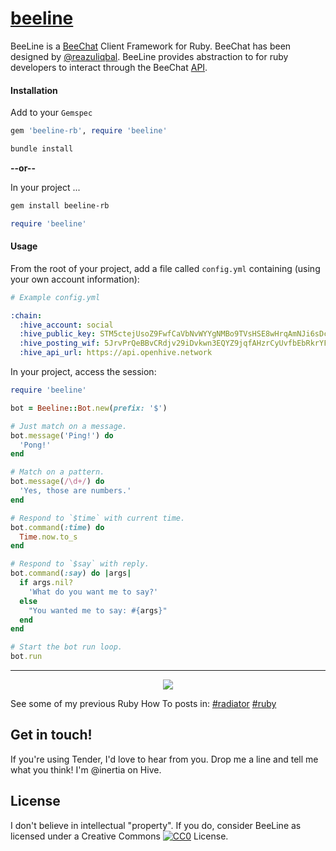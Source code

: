 [beeline](https://github.com/inertia186/beeline-rb)
=======

BeeLine is a [BeeChat](https://beechat.hive-engine.com/) Client Framework for Ruby.  BeeChat has been designed by [@reazuliqbal](https://hive.blog/@reazuliqbal).  BeeLine provides abstraction to for ruby developers to interact through the BeeChat [API](https://github.com/hive-engine/beechat-frontend/blob/master/DOCUMENTATION.md).

#### Installation

Add to your `Gemspec`

```ruby
gem 'beeline-rb', require 'beeline'
```

```bash
bundle install
```

**--or--**

In your project ...

```bash
gem install beeline-rb
```

```ruby
require 'beeline'
```

#### Usage

From the root of your project, add a file called `config.yml` containing (using your own account information):

```yaml
# Example config.yml

:chain:
  :hive_account: social
  :hive_public_key: STM5ctejUsoZ9FwfCaVbNvWYYgNMBo9TVsHSE8wHrqAmNJi6sDctt
  :hive_posting_wif: 5JrvPrQeBBvCRdjv29iDvkwn3EQYZ9jqfAHzrCyUvfbEbRkrYFC
  :hive_api_url: https://api.openhive.network
```

In your project, access the session:

```ruby
require 'beeline'

bot = Beeline::Bot.new(prefix: '$')

# Just match on a message.
bot.message('Ping!') do
  'Pong!'
end

# Match on a pattern.
bot.message(/\d+/) do
  'Yes, those are numbers.'
end

# Respond to `$time` with current time.
bot.command(:time) do
  Time.now.to_s
end

# Respond to `$say` with reply.
bot.command(:say) do |args|
  if args.nil?
    'What do you want me to say?'
  else
    "You wanted me to say: #{args}"
  end
end

# Start the bot run loop.
bot.run
```

---

<center>
  <img src="https://i.imgur.com/h26ye3w.png" />
</center>

See some of my previous Ruby How To posts in: [#radiator](https://hive.blog/created/radiator) [#ruby](https://hive.blog/created/ruby)

## Get in touch!

If you're using Tender, I'd love to hear from you.  Drop me a line and tell me what you think!  I'm @inertia on Hive.
  
## License

I don't believe in intellectual "property".  If you do, consider BeeLine as licensed under a Creative Commons <a href="http://creativecommons.org/publicdomain/zero/1.0/"><img src="http://i.creativecommons.org/p/zero/1.0/80x15.png" alt="CC0" /></a> License.
